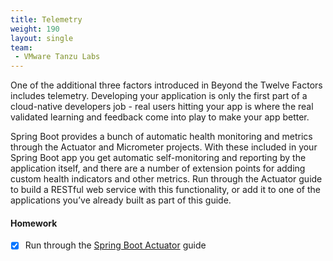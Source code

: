 ```yaml
---
title: Telemetry
weight: 190
layout: single
team:
 - VMware Tanzu Labs
---
```


One of the additional three factors introduced in Beyond the Twelve Factors includes telemetry. Developing your application is only the first part of a cloud-native developers job - real users hitting your app is where the real validated learning and feedback come into play to make your app better.

Spring Boot provides a bunch of automatic health monitoring and metrics through the Actuator and Micrometer projects. With these included in your Spring Boot app you get automatic self-monitoring and reporting by the application itself, and there are a number of extension points for adding custom health indicators and other metrics. Run through the Actuator guide to build a RESTful web service with this functionality, or add it to one of the applications you’ve already built as part of this guide.


#### Homework

- [x] Run through the [Spring Boot Actuator](https://spring.io/guides/gs/actuator-service/) guide

